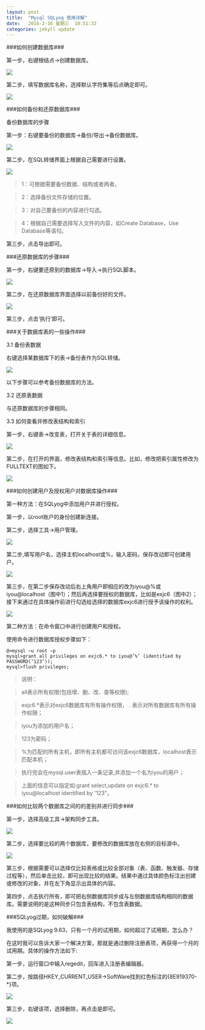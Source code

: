 ```yaml
---
layout: post
title:  "Mysql SQLyog 使用详解"
date:   2016-3-16 星期三  10:51:33 
categories: jekyll update
---
```


###如何创建数据库###

第一步，右键根结点->创建数据库。

![](http://7xppz2.com1.z0.glb.clouddn.com/40.png)
 
第二步，填写数据库名称，选择默认字符集等后点确定即可。

![](http://7xppz2.com1.z0.glb.clouddn.com/41.png)
 

###如何备份和还原数据库###

备份数据库的步骤

第一步：右键要备份的数据库->备份/导出->备份数据库。

![](http://7xppz2.com1.z0.glb.clouddn.com/42.png)
 
第二步，在SQL转储界面上根据自己需要进行设置。

![](http://7xppz2.com1.z0.glb.clouddn.com/43.png)

> 1：可根据需要备份数据、结构或者两者。

> 2：选择备份文件存储的位置。

> 3：对自己要备份的内容进行勾选。

> 4：根据自己需要选择写入文件的内容，如Create Database，Use Database等语句。

第三步，点击导出即可。

###还原数据库的步骤###

第一步，右键要还原到的数据库->导入->执行SQL脚本。

![](http://7xppz2.com1.z0.glb.clouddn.com/44.png)

第二步，在还原数据库界面选择以前备份好的文件。

![](http://7xppz2.com1.z0.glb.clouddn.com/45.png)

第三步，点击‘执行’即可。

###关于数据库表的一些操作###

3.1	备份表数据

右键选择某数据库下的表->备份表作为SQL转储。

![](http://7xppz2.com1.z0.glb.clouddn.com/46.png)

以下步骤可以参考备份数据库的方法。

3.2	还原表数据

与还原数据库的步骤相同。

3.3	如何查看并修改表结构和索引

第一步，右键表->改变表，打开关于表的详细信息。

![](http://7xppz2.com1.z0.glb.clouddn.com/47.png)

第二步，在打开的界面，修改表结构和索引等信息。比如，修改把索引属性修改为FULLTEXT的图如下。

![](http://7xppz2.com1.z0.glb.clouddn.com/48.png)

###如何创建用户及授权用户对数据库操作###

第一种方法：在SQLyog中添加用户并进行授权。

第一步，以root账户的身份创建新连接。

第二步，选择工具->用户管理。

![](http://7xppz2.com1.z0.glb.clouddn.com/49.png)
 
第二步,填写用户名，选择主机localhost或%，输入密码，保存改动即可创建用户。

![](http://7xppz2.com1.z0.glb.clouddn.com/50.png)
 
第三步，在第二步保存改动后右上角用户即相应的改为iyou@%或iyou@localhost（图中1）；然后再选择要授权的数据库，比如是exjc6（图中2）；接下来通过在具体操作前进行勾选给选择的数据库exjc6进行授予该操作的权利。

![](http://7xppz2.com1.z0.glb.clouddn.com/51.png)
 
第二种方法：在命令窗口中进行创建用户和授权。

使用命令进行数据库授权步骤如下：

	@>mysql –u root –p
	mysql>grant all privileges on exjc6.* to iyou@’%’ (identified by PASSWORD(‘123’));
	mysql>flush privileges;

> 说明：

> all表示所有权限(包括增、删、改、查等权限);

> exjc6.*表示对exjc6数据库有所有操作权限， *.* 表示对所有数据库有所有操作权限；

> iyou为添加的用户名；

> 123为密码；

> %为匹配的所有主机，即所有主机都可访问该exjc6数据库，localhost表示匹配本机；

> 执行完会在mysql.user表插入一条记录,并添加一个名为iyou的用户；

> 上面的信息可以指定如:grant select,update on exjc6.* to iyou@localhost identified by '123"。

###如何比较两个数据库之间的的差别并进行同步###

第一步，选择高级工具->架构同步工具。

![](http://7xppz2.com1.z0.glb.clouddn.com/52.png)
 
第二步，选择要比较的两个数据库，要修改的数据库放在右侧的目标源中。

![](http://7xppz2.com1.z0.glb.clouddn.com/53.png)
 
第三步，根据需要可以选择仅比较表格或比较全部对象（表、函数、触发器、存储过程等），然后单击比较，即可出现比较的结果。结果中通过具体颜色标注出创建或修改的对象，并在左下角显示出具体的内容。

第四步，点击执行所有，即可把右侧数据库同步成与左侧数据库结构相同的数据库。需要说明的是这种同步只包含表结构，不包含表数据。

###SQLyog过期，如何破解###

我使用的是SQLyog 9.63，只有一个月的试用期，如何超过了试用期，怎么办？

在这时我可以告诉大家一个解决方案，那就是通过删除注册表项，再获得一个月的试用期。具体的操作方法如下:

第一步，运行窗口中输入regedit，回车进入注册表编辑器。

第二步，按路径HKEY_CURRENT_USER->SoftWare找到红色标注的{8E919370-*}项。

![](http://7xppz2.com1.z0.glb.clouddn.com/54.png)
 
第三步，右键该项，选择删除，再点击是即可。

![](http://7xppz2.com1.z0.glb.clouddn.com/55.png)
 


